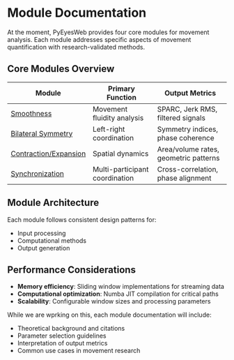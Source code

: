 # Module Documentation

At the moment, PyEyesWeb provides four core modules for movement analysis. Each module addresses specific aspects of movement quantification with research-validated methods.

## Core Modules Overview

| Module | Primary Function | Output Metrics |
|--------|------------------|----------------|
| [Smoothness](smoothness.md) | Movement fluidity analysis | SPARC, Jerk RMS, filtered signals |
| [Bilateral Symmetry](bilateral_symmetry.md) | Left-right coordination | Symmetry indices, phase coherence |
| [Contraction/Expansion](contraction_expansion.md) | Spatial dynamics | Area/volume rates, geometric patterns |
| [Synchronization](synchronization.md) | Multi-participant coordination | Cross-correlation, phase alignment |

## Module Architecture

Each module follows consistent design patterns for:
- Input processing
- Computational methods
- Output generation


## Performance Considerations

- **Memory efficiency**: Sliding window implementations for streaming data
- **Computational optimization**: Numba JIT compilation for critical paths
- **Scalability**: Configurable window sizes and processing parameters

While we are wprking on this, each module documentation will include:
- Theoretical background and citations
- Parameter selection guidelines
- Interpretation of output metrics
- Common use cases in movement research